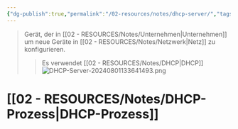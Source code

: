 ```yaml
---
{"dg-publish":true,"permalink":"/02-resources/notes/dhcp-server/","tags":["netzwerk","hardware"],"noteIcon":"","updated":"2025-09-05T10:12:28.885+02:00"}
---
```


>Gerät, der in [[02 - RESOURCES/Notes/Unternehmen\|Unternehmen]] um neue Geräte in [[02 - RESOURCES/Notes/Netzwerk\|Netz]] zu konfigurieren.
>>Es verwendet [[02 - RESOURCES/Notes/DHCP\|DHCP]]
![DHCP-Server-20240801133641493.png](/img/user/02%20-%20RESOURCES/Files/IMG/DHCP-Server-20240801133641493.png)

# [[02 - RESOURCES/Notes/DHCP-Prozess\|DHCP-Prozess]]

